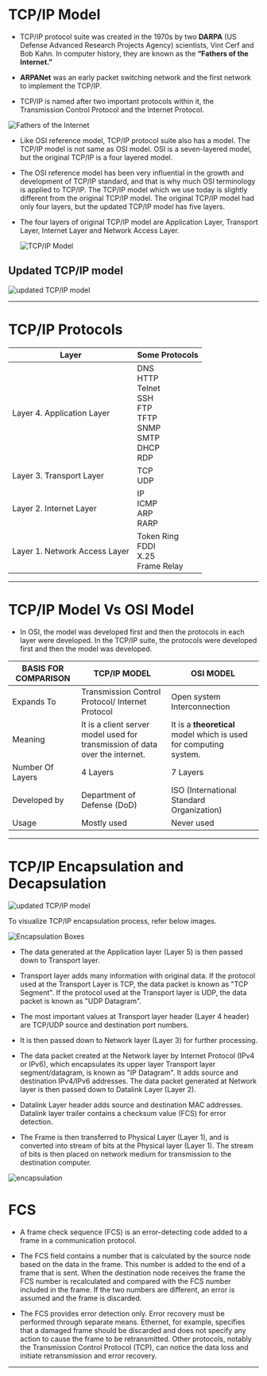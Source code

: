 # TCP/IP Model

- TCP/IP protocol suite was created in the 1970s by two **DARPA** (US Defense Advanced Research Projects Agency) scientists, Vint Cerf and Bob Kahn. In computer history, they are known as the **“Fathers of the Internet.”**


- **ARPANet** was an early packet switching network and the first network to implement the TCP/IP. 

- TCP/IP is named after two important protocols within it, the Transmission Control Protocol and the Internet Protocol.


![Fathers of the Internet](imgs/fathers-of-the-internet.png)


- Like OSI reference model, TCP/IP protocol suite also has a model. The TCP/IP model is not same as OSI model. OSI is a seven-layered model, but the original TCP/IP is a four layered model.

- The OSI reference model has been very influential in the growth and development of TCP/IP standard, and that is why much OSI terminology is applied to TCP/IP. The TCP/IP model which we use today is slightly different from the original TCP/IP model. The original TCP/IP model had only four layers, but the updated TCP/IP model has five layers.

- The four layers of original TCP/IP model are Application Layer, Transport Layer, Internet Layer and Network Access Layer.

    ![TCP/IP Model](imgs/TCP-IP-Model.png)

## Updated TCP/IP model

![updated TCP/IP model](imgs/updated-TCP-IP.png)

--------------------------------------------------------------------------------------------------------------

# TCP/IP Protocols

|          Layer              | Some Protocols|
|-----------------------------|---------------|
|Layer 4. Application Layer   | DNS  <br> HTTP  <br> Telnet <br> SSH <br> FTP  <br> TFTP  <br> SNMP  <br> SMTP  <br> DHCP  <br> RDP |
|Layer 3. Transport Layer     | TCP <br> UDP|
|Layer 2. Internet Layer      |  IP <br> ICMP <br> ARP <br>  RARP |
|Layer 1. Network Access Layer| Token Ring <br> FDDI <br> X.25 <br> Frame Relay|

------------------------------------------------------------------------------------------------

# TCP/IP Model Vs OSI Model


- In OSI, the model was developed first and then the protocols in each layer were developed. In the TCP/IP suite, the protocols were developed first and then the model was developed.

|BASIS FOR COMPARISON|	TCP/IP MODEL|	OSI MODEL|
|--------------------|--------------|----------|
|Expands To          | Transmission Control Protocol/ Internet Protocol |	Open system Interconnection|
|Meaning	           | It is a client server model used for transmission of data over the internet.	| It is a **theoretical** model which is used for computing system.|
|Number Of Layers    | 4 Layers |	7 Layers|
|Developed by        |	Department of Defense (DoD)	| ISO (International Standard Organization)|
|Usage	             | Mostly used	|Never used|

--------------------------------------------------------------------------------------------
# TCP/IP Encapsulation and Decapsulation

![updated TCP/IP model](imgs/updated-TCP-IP.png)


To visualize TCP/IP encapsulation process, refer below images.

![Encapsulation Boxes](imgs/encapsulation-boxes.jpg)



- The data generated at the Application layer (Layer 5) is then passed down to Transport layer. 

- Transport layer adds many information with original data. If the protocol used at the Transport Layer is TCP, the data packet is known as "TCP Segment". If the protocol used at the Transport layer is UDP, the data packet is known as "UDP Datagram".

- The most important values at Transport layer header (Layer 4 header) are TCP/UDP source and destination port numbers. 

- It is then passed down to Network layer (Layer 3) for further processing.

- The data packet created at the Network layer by Internet Protocol (IPv4 or IPv6), which encapsulates its upper layer Transport layer segment/datagram, is known as "IP Datagram". It adds source and destination IPv4/IPv6 addresses. The data packet generated at Network layer is then passed down to Datalink Layer (Layer 2). 


- Datalink Layer header adds source and destination MAC addresses.  Datalink layer trailer contains a checksum value (FCS) for error detection.

- The Frame is then transferred to Physical Layer (Layer 1), and is converted into stream of bits at the Physical layer (Layer 1). The stream of bits is then placed on network medium for transmission to the destination computer.

![encapsulation](imgs/encapsulation.jpg)



# FCS

- A frame check sequence (FCS) is an error-detecting code added to a frame in a communication protocol. 

- The FCS field contains a number that is calculated by the source node based on the data in the frame. This number is added to the end of a frame that is sent. When the destination node receives the frame the FCS number is recalculated and compared with the FCS number included in the frame. If the two numbers are different, an error is assumed and the frame is discarded.

- The FCS provides error detection only. Error recovery must be performed through separate means. Ethernet, for example, specifies that a damaged frame should be discarded and does not specify any action to cause the frame to be retransmitted. Other protocols, notably the Transmission Control Protocol (TCP), can notice the data loss and initiate retransmission and error recovery.

--------------------------------------------------------------------------------------


